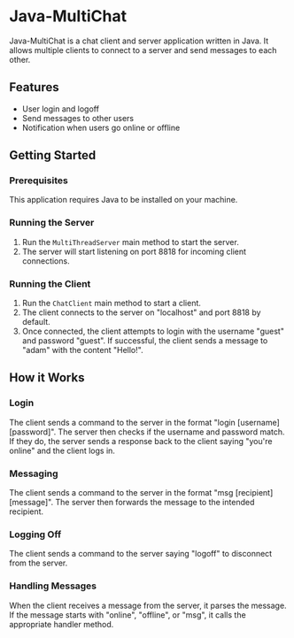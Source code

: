 # Java-MultiChat

Java-MultiChat is a chat client and server application written in Java. It allows multiple clients to connect to a server and send messages to each other.

## Features
- User login and logoff
- Send messages to other users
- Notification when users go online or offline

## Getting Started

### Prerequisites

This application requires Java to be installed on your machine.

### Running the Server

1. Run the `MultiThreadServer` main method to start the server.
2. The server will start listening on port 8818 for incoming client connections.

### Running the Client

1. Run the `ChatClient` main method to start a client.
2. The client connects to the server on "localhost" and port 8818 by default.
3. Once connected, the client attempts to login with the username "guest" and password "guest". If successful, the client sends a message to "adam" with the content "Hello!".

## How it Works

### Login

The client sends a command to the server in the format "login [username] [password]". The server then checks if the username and password match. If they do, the server sends a response back to the client saying "you're online" and the client logs in.

### Messaging

The client sends a command to the server in the format "msg [recipient] [message]". The server then forwards the message to the intended recipient.

### Logging Off

The client sends a command to the server saying "logoff" to disconnect from the server.

### Handling Messages

When the client receives a message from the server, it parses the message. If the message starts with "online", "offline", or "msg", it calls the appropriate handler method.
